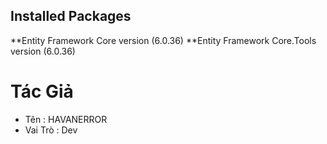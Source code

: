 ﻿## Installed Packages
**Entity Framework Core version (6.0.36)
**Entity Framework Core.Tools version (6.0.36)
# Tác Giả
- Tên : HAVANERROR
- Vai Trò : Dev 
